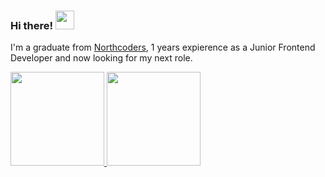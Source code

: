 ### Hi there! <img src="https://raw.githubusercontent.com/MartinHeinz/MartinHeinz/master/wave.gif" width="30px"> 

I'm a graduate from [Northcoders](https://northcoders.com/), 1 years expierence as a Junior Frontend Developer and now looking for my next role.



<div>
    <a href="https://github.com/JCouz">
    <img height="150x" src="https://github-readme-stats.vercel.app/api?username=JCouz&show_icons=true&theme=shades-of-purple&include_all_commits=true&count_private=true"/>
    <img height="150px" src="https://github-readme-stats.vercel.app/api/top-langs/?username=JCouz&layout=compact&langs_count=7&theme=shades-of-purple"/>
  </div>

    
    

